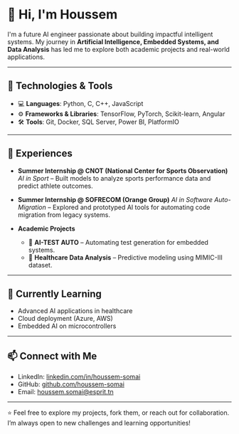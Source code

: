 # 👋 Hi, I'm Houssem

I'm a future AI engineer passionate about building impactful intelligent systems. My journey in **Artificial Intelligence, Embedded Systems, and Data Analysis** has led me to explore both academic projects and real-world applications.

---

## 🔧 Technologies & Tools

* 💻 **Languages**: Python, C, C++, JavaScript
* ⚙️ **Frameworks & Libraries**: TensorFlow, PyTorch, Scikit-learn, Angular
* 🛠 **Tools**: Git, Docker, SQL Server, Power BI, PlatformIO

---

## 🚀 Experiences

* **Summer Internship @ CNOT (National Center for Sports Observation)**
  *AI in Sport* – Built models to analyze sports performance data and predict athlete outcomes.

* **Summer Internship @ SOFRECOM (Orange Group)**
  *AI in Software Auto-Migration* – Explored and prototyped AI tools for automating code migration from legacy systems.

* **Academic Projects**

  * 🧠 **AI-TEST AUTO** – Automating test generation for embedded systems.
  * 🏥 **Healthcare Data Analysis** – Predictive modeling using MIMIC-III dataset.

---

## 🌱 Currently Learning

* Advanced AI applications in healthcare
* Cloud deployment (Azure, AWS)
* Embedded AI on microcontrollers

---

## 📫 Connect with Me

* LinkedIn: [linkedin.com/in/houssem-somai](https://www.linkedin.com/in/houssem-somai-50606227a/)
* GitHub: [github.com/houssem-somai](https://github.com/Housseeeem)
* Email: [houssem.somai@esprit.tn](mailto:houssem.somai@esprit.tn)

---

⭐️ Feel free to explore my projects, fork them, or reach out for collaboration. I’m always open to new challenges and learning opportunities!
